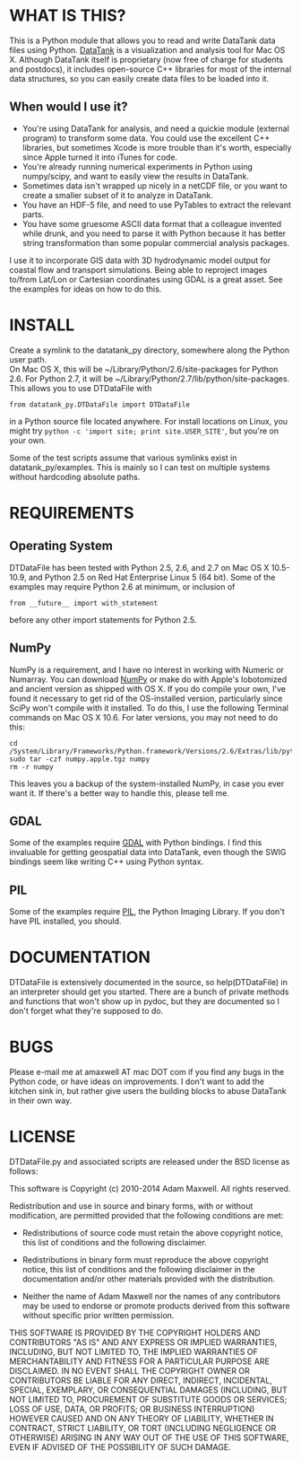 WHAT IS THIS?
=============

This is a Python module that allows you to read and write DataTank data files using
Python. [DataTank](http://visualdatatools.com/DataTank/) is a visualization and 
analysis tool for Mac OS X. Although DataTank itself is proprietary (now free of
charge for students and postdocs), it includes open-source C++ libraries for most
of the internal data structures, so you can easily create data files to be loaded
into it.

When would I use it?
--------------------

* You're using DataTank for analysis, and need a quickie module (external program) to transform some data. You could use the excellent C++ libraries, but sometimes Xcode is more trouble than it's worth, especially since Apple turned it into iTunes for code.
* You're already running numerical experiments in Python using numpy/scipy, and want to easily view the results in DataTank.
* Sometimes data isn't wrapped up nicely in a netCDF file, or you want to create a smaller subset of it to analyze in DataTank. 
* You have an HDF-5 file, and need to use PyTables to extract the relevant parts.
* You have some gruesome ASCII data format that a colleague invented while drunk, and you need to parse it with Python because it has better string transformation than some popular commercial analysis packages.

I use it to incorporate GIS data with 3D hydrodynamic model output for coastal flow
and transport simulations. Being able to reproject images to/from Lat/Lon or Cartesian
coordinates using GDAL is a great asset. See the examples for ideas on how to do
this.

INSTALL
=======

Create a symlink to the datatank_py directory, somewhere along the Python user path.  
On Mac OS X, this will be ~/Library/Python/2.6/site-packages for Python 2.6.  For
Python 2.7, it will be ~/Library/Python/2.7/lib/python/site-packages. This
allows you to use DTDataFile with 

    from datatank_py.DTDataFile import DTDataFile

in a Python source file located anywhere.  For install locations on Linux, you might
try `python -c 'import site; print site.USER_SITE'`, but you're on your own.

Some of the test scripts assume that various symlinks exist in datatank_py/examples.
This is mainly so I can test on multiple systems without hardcoding absolute paths.

REQUIREMENTS
============

Operating System
----------------

DTDataFile has been tested with Python 2.5, 2.6, and 2.7 on Mac OS X 10.5-10.9, and
Python 2.5 on Red Hat Enterprise Linux 5 (64 bit).  Some of the examples may
require Python 2.6 at minimum, or inclusion of 

    from __future__ import with_statement

before any other import statements for Python 2.5.

NumPy
-----

NumPy is a requirement, and I have no interest in working with Numeric or Numarray.
You can download [NumPy](http://numpy.scipy.org/) or make do with Apple's lobotomized
and ancient version as shipped with OS X.  If you do compile your own, I've found it
necessary to get rid of the OS-installed version, particularly since SciPy won't
compile with it installed.  To do this, I use the following Terminal commands on
Mac OS X 10.6. For later versions, you may not need to do this:

    cd /System/Library/Frameworks/Python.framework/Versions/2.6/Extras/lib/python
    sudo tar -czf numpy.apple.tgz numpy
    rm -r numpy

This leaves you a backup of the system-installed NumPy, in case you ever want it.
If there's a better way to handle this, please tell me.

GDAL
----

Some of the examples require [GDAL](http://www.gdal.org/) with Python bindings. 
I find this invaluable for getting geospatial data into DataTank, even though 
the SWIG bindings seem like writing C++ using Python syntax.

PIL
---

Some of the examples require [PIL](http://www.pythonware.com/products/pil/), 
the Python Imaging Library. If you don't have PIL installed, you should.

DOCUMENTATION
=============

DTDataFile is extensively documented in the source, so help(DTDataFile) in an
interpreter should get you started.  There are a bunch of private methods and
functions that won't show up in pydoc, but they are documented so I don't forget
what they're supposed to do.

BUGS
====

Please e-mail me at amaxwell AT mac DOT com if you find any bugs in the Python
code, or have ideas on improvements.  I don't want to add the kitchen sink in, but
rather give users the building blocks to abuse DataTank in their own way.

LICENSE
=======

DTDataFile.py and associated scripts are released under the BSD license as follows:

This software is Copyright (c) 2010-2014
Adam Maxwell. All rights reserved.

Redistribution and use in source and binary forms, with or without
modification, are permitted provided that the following conditions
are met:

- Redistributions of source code must retain the above copyright notice, this list of conditions and the following disclaimer.

- Redistributions in binary form must reproduce the above copyright notice, this list of conditions and the following disclaimer in the documentation and/or other materials provided with the distribution.

- Neither the name of Adam Maxwell nor the names of any contributors may be used to endorse or promote products derived from this software without specific prior written permission.

THIS SOFTWARE IS PROVIDED BY THE COPYRIGHT HOLDERS AND CONTRIBUTORS
"AS IS" AND ANY EXPRESS OR IMPLIED WARRANTIES, INCLUDING, BUT NOT
LIMITED TO, THE IMPLIED WARRANTIES OF MERCHANTABILITY AND FITNESS FOR
A PARTICULAR PURPOSE ARE DISCLAIMED. IN NO EVENT SHALL THE COPYRIGHT
OWNER OR CONTRIBUTORS BE LIABLE FOR ANY DIRECT, INDIRECT, INCIDENTAL,
SPECIAL, EXEMPLARY, OR CONSEQUENTIAL DAMAGES (INCLUDING, BUT NOT
LIMITED TO, PROCUREMENT OF SUBSTITUTE GOODS OR SERVICES; LOSS OF USE,
DATA, OR PROFITS; OR BUSINESS INTERRUPTION) HOWEVER CAUSED AND ON ANY
THEORY OF LIABILITY, WHETHER IN CONTRACT, STRICT LIABILITY, OR TORT
(INCLUDING NEGLIGENCE OR OTHERWISE) ARISING IN ANY WAY OUT OF THE USE
OF THIS SOFTWARE, EVEN IF ADVISED OF THE POSSIBILITY OF SUCH DAMAGE.


